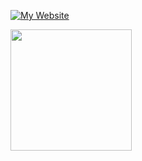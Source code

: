 [![My Website](https://img.shields.io/badge/Visit-my%20website-yellowgreen?style=for-the-badge&logo=github&logoWidth=25)](https://gocrazygh.github.io/gocrazygh)

<img src="https://github.com/gocrazygh/gocrazygh/blob/main/warmcoffee.gif" width="194"/>

